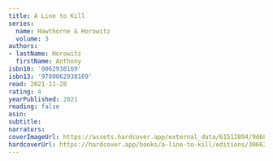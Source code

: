 ```yaml
---
title: A Line to Kill
series:
  name: Hawthorne & Horowitz
  volume: 3
authors:
- lastName: Horowitz
  firstName: Anthony
isbn10: '0062938169'
isbn13: '9780062938169'
read: 2021-11-28
rating: 4
yearPublished: 2021
reading: false
asin:
subtitle:
narrators:
coverImageUrl: https://assets.hardcover.app/external_data/61512894/9d6858599e1335e03c265a1b51bcecdda083444c.jpeg
hardcoverUrl: https://hardcover.app/books/a-line-to-kill/editions/30662156
---
```

